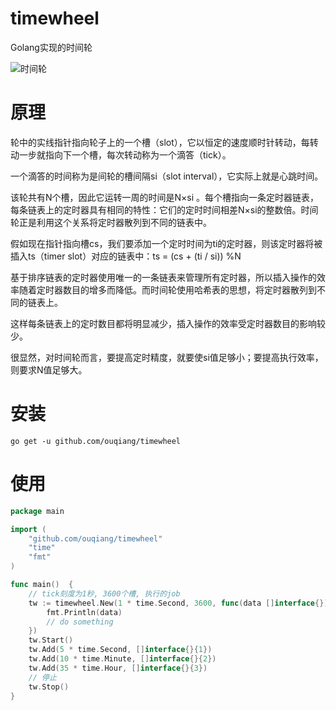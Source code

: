# timewheel
Golang实现的时间轮


![时间轮](https://raw.githubusercontent.com/ouqiang/timewheel/master/timewheel.jpg)

# 原理
轮中的实线指针指向轮子上的一个槽（slot），它以恒定的速度顺时针转动，每转动一步就指向下一个槽，每次转动称为一个滴答（tick）。

一个滴答的时间称为是间轮的槽间隔si（slot interval），它实际上就是心跳时间。

该轮共有N个槽，因此它运转一周的时间是N×si 。每个槽指向一条定时器链表，每条链表上的定时器具有相同的特性：它们的定时时间相差N×si的整数倍。时间轮正是利用这个关系将定时器散列到不同的链表中。

假如现在指针指向槽cs，我们要添加一个定时时间为ti的定时器，则该定时器将被插入ts（timer slot）对应的链表中：ts = (cs + (ti / si)) %N

基于排序链表的定时器使用唯一的一条链表来管理所有定时器，所以插入操作的效率随着定时器数目的增多而降低。而时间轮使用哈希表的思想，将定时器散列到不同的链表上。

这样每条链表上的定时数目都将明显减少，插入操作的效率受定时器数目的影响较少。

很显然，对时间轮而言，要提高定时精度，就要使si值足够小；要提高执行效率，则要求N值足够大。 
 

# 安装

```shell
go get -u github.com/ouqiang/timewheel
```

# 使用

```go
package main

import (
    "github.com/ouqiang/timewheel"
    "time"
    "fmt"
)

func main()  {
    // tick刻度为1秒, 3600个槽, 执行的job
    tw := timewheel.New(1 * time.Second, 3600, func(data []interface{}) {
        fmt.Println(data)
        // do something
    })
    tw.Start()
    tw.Add(5 * time.Second, []interface{}{1})
    tw.Add(10 * time.Minute, []interface{}{2})
    tw.Add(35 * time.Hour, []interface{}{3})
    // 停止
    tw.Stop()
}
```

